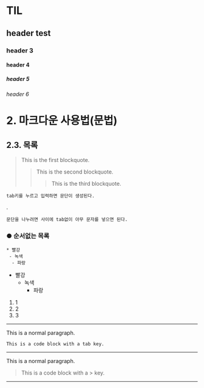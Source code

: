# TIL
## header test
### header 3
#### header 4
##### header 5
###### header 6

# 2. 마크다운 사용법(문법)

## 2.3. 목록


>This is the first blockquote.
>   > This is the second blockquote.
>   >   > This is the third blockquote.


    tab키를 누르고 입력하면 문단이 생성된다.

.

    문단을 나누려면 사이에 tab없이 아무 문자를 넣으면 된다.

### ● 순서없는 목록
    * 빨강
     - 녹색
      - 파랑



- 빨강
    - 녹색
        - 파랑



1. 1
2. 2
3. 3

-----
This is a normal paragraph.

    This is a code block with a tab key.
------

This is a normal paragraph.
> This is a code block with a > key.
-------

